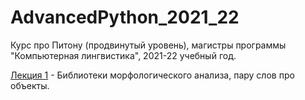 # AdvancedPython_2021_22
Курс про Питону (продвинутый уровень), магистры программы "Компьютерная лингвистика", 2021-22 учебный год.

[Лекция 1](https://github.com/klyshinsky/AdvancedPython_2021_22/blob/main/lecture_20210904.ipynb) - Библиотеки морфологического анализа, пару слов про объекты.



